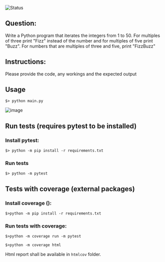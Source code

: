 ![Status](https://github.com/kguryanov/FizzBuzz/actions/workflows/flow.yml/badge.svg?branch=master)

## Question:
Write a Python program that iterates the integers from 1 to 50. For multiples of
three print "Fizz" instead of the number and for multiples of five print "Buzz". For
numbers that are multiples of three and five, print "FizzBuzz"

## Instructions:
Please provide the code, any workings and the expected output

## Usage 
<code>$> python main.py</code>

![image](https://github.com/kguryanov/FizzBuzz/assets/3843209/39582b31-0f87-48c1-8bc1-1ea8ff4affb6)


## Run tests (requires pytest to be installed)
### Install pytest:
<code>$> python -m pip install -r requirements.txt</code>
### Run tests
<code>$> python -m pytest</code>

## Tests with coverage (external packages)
### Install coverage ():
<code>$>python -m pip install -r requirements.txt</code>
### Run tests with coverage:
<code>$>python -m coverage run -m pytest</code>

<code>$>python -m coverage html</code>

Html report shall be available in `htmlcov` folder. 

